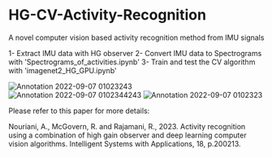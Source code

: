 # HG-CV-Activity-Recognition
A novel computer vision based activity recognition method from IMU signals

1- Extract IMU data with HG observer
2- Convert IMU data to Spectrograms with 'Spectrograms_of_activities.ipynb'
3- Train and test the CV algorithm with 'imagenet2_HG_GPU.ipynb'

![Annotation 2022-09-07 01023243](https://user-images.githubusercontent.com/73147643/188800823-80f5bf87-b7df-401f-9333-8c9338e8e513.jpg)
![Annotation 2022-09-07 0102344243](https://user-images.githubusercontent.com/73147643/188800818-05fe991f-1b82-4e6d-9e25-c41dec17c312.jpg)
![Annotation 2022-09-07 0102323](https://user-images.githubusercontent.com/73147643/188800822-2d2206ec-6572-4dea-ba1a-4d9f841c0b69.jpg)

Please refer to this paper for more details:

Nouriani, A., McGovern, R. and Rajamani, R., 2023. Activity recognition using a combination of high gain observer and deep learning computer vision algorithms. Intelligent Systems with Applications, 18, p.200213.
